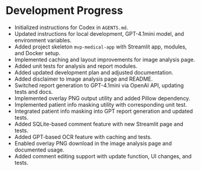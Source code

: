 # Development Progress

- Initialized instructions for Codex in `AGENTS.md`.
- Updated instructions for local development, GPT-4.1mini model, and environment variables.
- Added project skeleton `mvp-medical-app` with Streamlit app, modules, and Docker setup.
- Implemented caching and layout improvements for image analysis page.
- Added unit tests for analysis and report modules.
- Added updated development plan and adjusted documentation.
- Added disclaimer to image analysis page and README.
- Switched report generation to GPT-4.1mini via OpenAI API, updating tests and docs.
- Implemented overlay PNG output utility and added Pillow dependency.
- Implemented patient info masking utility with corresponding unit test.
- Integrated patient info masking into GPT report generation and updated tests.
- Added SQLite-based comment feature with new Streamlit page and tests.
- Added GPT-based OCR feature with caching and tests.
- Enabled overlay PNG download in the image analysis page and documented usage.
- Added comment editing support with update function, UI changes, and tests.
